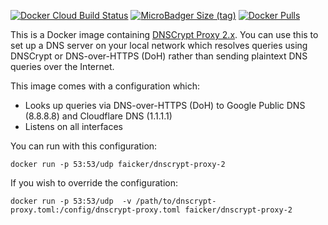 [![Docker Cloud Build Status](https://img.shields.io/docker/cloud/build/faicker/dnscrypt-proxy-2.svg)](https://hub.docker.com/r/faicker/dnscrypt-proxy-2)
[![MicroBadger Size (tag)](https://img.shields.io/microbadger/image-size/faicker/dnscrypt-proxy-2/latest.svg)](https://hub.docker.com/r/faicker/dnscrypt-proxy-2)
[![Docker Pulls](https://img.shields.io/docker/pulls/faicker/dnscrypt-proxy-2.svg)](https://hub.docker.com/r/faicker/dnscrypt-proxy-2)

This is a Docker image containing [DNSCrypt Proxy 2.x](https://github.com/jedisct1/dnscrypt-proxy). You can use this to set up a DNS server on your local network which resolves queries using DNSCrypt or DNS-over-HTTPS (DoH) rather than sending plaintext DNS queries over the Internet.

This image comes with a configuration which:

* Looks up queries via DNS-over-HTTPS (DoH) to Google Public DNS (8.8.8.8) and Cloudflare DNS (1.1.1.1)
* Listens on all interfaces

You can run with this configuration:

`docker run -p 53:53/udp faicker/dnscrypt-proxy-2`

If you wish to override the configuration:

`docker run -p 53:53/udp  -v /path/to/dnscrypt-proxy.toml:/config/dnscrypt-proxy.toml faicker/dnscrypt-proxy-2`

